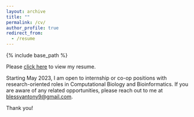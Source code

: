 ```yaml
---
layout: archive
title: ""
permalink: /cv/
author_profile: true
redirect_from:
  - /resume
---
```


{% include base_path %}

Please [click here](/files/BlessyAntony_Resume.pdf) to view my resume. 

Starting May 2023, I am open to internship or co-op positions with research-oriented roles in Computational Biology and Bioinformatics. If you are aware of any related opportunities, please reach out to me at [blessyantony9@gmail.com](blessyantony9@gmail.com). 

Thank you!